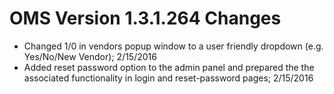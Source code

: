 # OMS Version 1.3.1.264 Changes
- Changed 1/0 in vendors popup window to a user friendly dropdown (e.g. Yes/No/New Vendor); 2/15/2016
- Added reset password option to the admin panel and prepared the the associated functionality in login and reset-password pages; 2/15/2016
